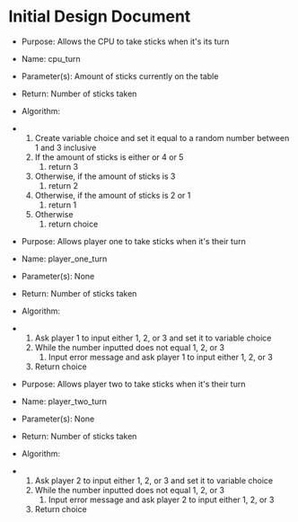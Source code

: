 # Initial Design Document

* Purpose: Allows the CPU to take sticks when it's its turn
* Name: cpu_turn
* Parameter(s): Amount of sticks currently on the table
* Return: Number of sticks taken
* Algorithm:
*   1. Create variable choice and set it equal to a random number between 1 and 3 inclusive
    2. If the amount of sticks is either or 4 or 5
        1. return 3
    3. Otherwise, if the amount of sticks is 3
       1. return 2
    4. Otherwise, if the amount of sticks is 2 or 1
       1. return 1
    5. Otherwise
       1. return choice


* Purpose: Allows player one to take sticks when it's their turn
* Name: player_one_turn
* Parameter(s): None
* Return: Number of sticks taken
* Algorithm:
*   1. Ask player 1 to input either 1, 2, or 3 and set it to variable choice
    2. While the number inputted does not equal 1, 2, or 3
       1. Input error message and ask player 1 to input either 1, 2, or 3
    3. Return choice


* Purpose: Allows player two to take sticks when it's their turn
* Name: player_two_turn
* Parameter(s): None
* Return: Number of sticks taken
* Algorithm:
*   1. Ask player 2 to input either 1, 2, or 3 and set it to variable choice
    2. While the number inputted does not equal 1, 2, or 3
       1. Input error message and ask player 2 to input either 1, 2, or 3
    3. Return choice